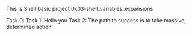 This is Shell basic project 0x03-shell_variables_expansions

Task 0: <o>
Task 1: Hello you
Task 2: The path to success is to take massive, determined action

